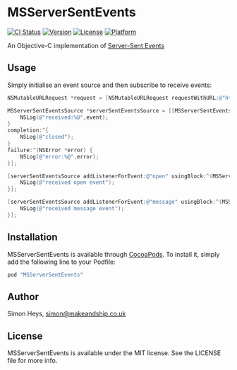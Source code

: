 # MSServerSentEvents

[![CI Status](http://img.shields.io/travis/makeandship/MSServerSentEvents.svg?style=flat)](https://travis-ci.org/makeandship/MSServerSentEvents)
[![Version](https://img.shields.io/cocoapods/v/MSServerSentEvents.svg?style=flat)](http://cocoapods.org/pods/MSServerSentEvents)
[![License](https://img.shields.io/cocoapods/l/MSServerSentEvents.svg?style=flat)](http://cocoapods.org/pods/MSServerSentEvents)
[![Platform](https://img.shields.io/cocoapods/p/MSServerSentEvents.svg?style=flat)](http://cocoapods.org/pods/MSServerSentEvents)

An Objective-C implementation of [Server-Sent Events](https://developer.mozilla.org/en-US/docs/Server-sent_events/Using_server-sent_events)

## Usage

Simply initialise an event source and then subscribe to receive events:

```objective-c
NSMutableURLRequest *request = [NSMutableURLRequest requestWithURL:@"http://127.0.0.1:8888/"];

MSServerSentEventsSource *serverSentEventsSource = [[MSServerSentEventsSource alloc] initWithRequest:request receive:^(MSServerSentEvent *event) {
	NSLog(@"received:%@",event);
}
completion:^{
	NSLog(@"closed");
}
failure:^(NSError *error) {
	NSLog(@"error:%@",error);
}];

[serverSentEventsSource addListenerForEvent:@"open" usingBlock:^(MSServerSentEvent *event) {
	NSLog(@"received open event");
}];

[serverSentEventsSource addListenerForEvent:@"message" usingBlock:^(MSServerSentEvent *event) {
	NSLog(@"received message event");
}];
```

## Installation

MSServerSentEvents is available through [CocoaPods](http://cocoapods.org). To install
it, simply add the following line to your Podfile:

```ruby
pod "MSServerSentEvents"
```

## Author

Simon Heys, simon@makeandship.co.uk

## License

MSServerSentEvents is available under the MIT license. See the LICENSE file for more info.
